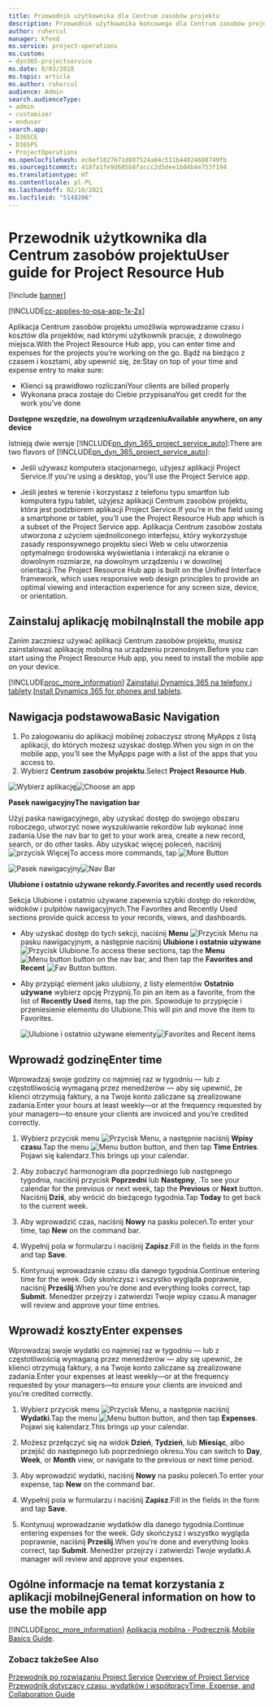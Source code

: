 ```yaml
---
title: Przewodnik użytkownika dla Centrum zasobów projektu
description: Przewodnik użytkownika końcowego dla Centrum zasobów projektu dla Project Service
author: ruhercul
manager: kfend
ms.service: project-operations
ms.custom:
- dyn365-projectservice
ms.date: 8/03/2018
ms.topic: article
ms.author: ruhercul
audience: Admin
search.audienceType:
- admin
- customizer
- enduser
search.app:
- D365CE
- D365PS
- ProjectOperations
ms.openlocfilehash: ec6ef1827b71d887524a04c511b44824688749fb
ms.sourcegitcommit: 418fa1fe9d605b8faccc2d5dee1b04b4e753f194
ms.translationtype: HT
ms.contentlocale: pl-PL
ms.lasthandoff: 02/10/2021
ms.locfileid: "5148206"
---
```

# <a name="user-guide-for-project-resource-hub"></a><span data-ttu-id="8feb1-103">Przewodnik użytkownika dla Centrum zasobów projektu</span><span class="sxs-lookup"><span data-stu-id="8feb1-103">User guide for Project Resource Hub</span></span>

[!include [banner](../includes/psa-now-project-operations.md)]

[!INCLUDE[cc-applies-to-psa-app-1x-2x](../includes/cc-applies-to-psa-app-1x-2x.md)]

<span data-ttu-id="8feb1-104">Aplikacja Centrum zasobów projektu umożliwia wprowadzanie czasu i kosztów dla projektów, nad którymi użytkownik pracuje, z dowolnego miejsca.</span><span class="sxs-lookup"><span data-stu-id="8feb1-104">With the Project Resource Hub app, you can enter time and expenses for the projects you’re working on the go.</span></span> <span data-ttu-id="8feb1-105">Bądź na bieżąco z czasem i kosztami, aby upewnić się, że:</span><span class="sxs-lookup"><span data-stu-id="8feb1-105">Stay on top of your time and expense entry to make sure:</span></span>

- <span data-ttu-id="8feb1-106">Klienci są prawidłowo rozliczani</span><span class="sxs-lookup"><span data-stu-id="8feb1-106">Your clients are billed properly</span></span>
- <span data-ttu-id="8feb1-107">Wykonana praca zostaje do Ciebie przypisana</span><span class="sxs-lookup"><span data-stu-id="8feb1-107">You get credit for the work you’ve done</span></span>

<span data-ttu-id="8feb1-108">**Dostępne wszędzie, na dowolnym urządzeniu**</span><span class="sxs-lookup"><span data-stu-id="8feb1-108">**Available anywhere, on any device**</span></span>

<span data-ttu-id="8feb1-109">Istnieją dwie wersje [!INCLUDE[pn_dyn_365_project_service_auto](../includes/pn-dyn-365-project-service-auto.md)]:</span><span class="sxs-lookup"><span data-stu-id="8feb1-109">There are two flavors of [!INCLUDE[pn_dyn_365_project_service_auto](../includes/pn-dyn-365-project-service-auto.md)]:</span></span> 

- <span data-ttu-id="8feb1-110">Jeśli używasz komputera stacjonarnego, użyjesz aplikacji Project Service.</span><span class="sxs-lookup"><span data-stu-id="8feb1-110">If you're using a desktop, you'll use the Project Service app.</span></span> 

- <span data-ttu-id="8feb1-111">Jeśli jesteś w terenie i korzystasz z telefonu typu smartfon lub komputera typu tablet, użyjesz aplikacji Centrum zasobów projektu, która jest podzbiorem aplikacji Project Service.</span><span class="sxs-lookup"><span data-stu-id="8feb1-111">If you’re in the field using a smartphone or tablet, you’ll use the Project Resource Hub app which is a subset of the Project Service  app.</span></span> <span data-ttu-id="8feb1-112">Aplikacja Centrum zasobów została utworzona z użyciem ujednoliconego interfejsu, który wykorzystuje zasady responsywnego projektu sieci Web w celu utworzenia optymalnego środowiska wyświetlania i interakcji na ekranie o dowolnym rozmiarze, na dowolnym urządzeniu i w dowolnej orientacji.</span><span class="sxs-lookup"><span data-stu-id="8feb1-112">The Project Resource Hub app is built on the Unified Interface framework, which uses responsive web design principles to provide an optimal viewing and interaction experience for any screen size, device, or orientation.</span></span> 


## <a name="install-the-mobile-app"></a><span data-ttu-id="8feb1-113">Zainstaluj aplikację mobilną</span><span class="sxs-lookup"><span data-stu-id="8feb1-113">Install the mobile app</span></span>
<span data-ttu-id="8feb1-114">Zanim zaczniesz używać aplikacji Centrum zasobów projektu, musisz zainstalować aplikację mobilną na urządzeniu przenośnym.</span><span class="sxs-lookup"><span data-stu-id="8feb1-114">Before you can start using the Project Resource Hub app, you need to install the mobile app on your device.</span></span> 

[!INCLUDE[proc_more_information](../includes/proc-more-information.md)] <span data-ttu-id="8feb1-115">[Zainstaluj Dynamics 365 na telefony i tablety](https://docs.microsoft.com/dynamics365/mobile-app/install-dynamics-365-for-phones-and-tablets).</span><span class="sxs-lookup"><span data-stu-id="8feb1-115">[Install Dynamics 365 for phones and tablets](https://docs.microsoft.com/dynamics365/mobile-app/install-dynamics-365-for-phones-and-tablets).</span></span>

## <a name="basic-navigation"></a><span data-ttu-id="8feb1-116">Nawigacja podstawowa</span><span class="sxs-lookup"><span data-stu-id="8feb1-116">Basic Navigation</span></span>
1.  <span data-ttu-id="8feb1-117">Po zalogowaniu do aplikacji mobilnej zobaczysz stronę MyApps z listą aplikacji, do których możesz uzyskać dostęp.</span><span class="sxs-lookup"><span data-stu-id="8feb1-117">When you sign in on the mobile app, you’ll see the MyApps page with a list of the apps that you access to.</span></span> 
2.  <span data-ttu-id="8feb1-118">Wybierz **Centrum zasobów projektu**.</span><span class="sxs-lookup"><span data-stu-id="8feb1-118">Select **Project Resource Hub**.</span></span>

<span data-ttu-id="8feb1-119">![Wybierz aplikację](media/chooseApp_1.png "Wybierz aplikację")</span><span class="sxs-lookup"><span data-stu-id="8feb1-119">![Choose an app](media/chooseApp_1.png "Choose an app")</span></span>

<span data-ttu-id="8feb1-120">**Pasek nawigacyjny**</span><span class="sxs-lookup"><span data-stu-id="8feb1-120">**The navigation bar**</span></span>

<span data-ttu-id="8feb1-121">Użyj paska nawigacyjnego, aby uzyskać dostęp do swojego obszaru roboczego, utworzyć nowe wyszukiwanie rekordów lub wykonać inne zadania.</span><span class="sxs-lookup"><span data-stu-id="8feb1-121">Use the nav bar to get to your work area, create a new record, search, or do other tasks.</span></span> <span data-ttu-id="8feb1-122">Aby uzyskać więcej poleceń, naciśnij ![przycisk Więcej](media/MoreButton.png "Przycisk Więcej")</span><span class="sxs-lookup"><span data-stu-id="8feb1-122">To access more commands, tap ![More Button](media/MoreButton.png "More Button")</span></span>

<span data-ttu-id="8feb1-123">![Pasek nawigacyjny](media/NavBar_2.png "Pasek nawigacyjny")</span><span class="sxs-lookup"><span data-stu-id="8feb1-123">![Nav Bar](media/NavBar_2.png "Nav Bar")</span></span>

<span data-ttu-id="8feb1-124">**Ulubione i ostatnio używane rekordy.**</span><span class="sxs-lookup"><span data-stu-id="8feb1-124">**Favorites and recently used records**</span></span>

<span data-ttu-id="8feb1-125">Sekcja Ulubione i ostatnio używane zapewnia szybki dostęp do rekordów, widoków i pulpitów nawigacyjnych.</span><span class="sxs-lookup"><span data-stu-id="8feb1-125">The Favorites and Recently Used sections provide quick access to your records, views, and dashboards.</span></span> 

- <span data-ttu-id="8feb1-126">Aby uzyskać dostęp do tych sekcji, naciśnij **Menu** ![Przycisk Menu](media/MenuButton.png "Przycisk Menu") na pasku nawigacyjnym, a następnie naciśnij **Ulubione i ostatnio używane** ![Przycisk Ulubione](media/FavButton.png "Przycisk Ulubione").</span><span class="sxs-lookup"><span data-stu-id="8feb1-126">To access these sections, tap the **Menu** ![Menu button](media/MenuButton.png "Menu button") button on the nav bar, and then tap the **Favorites and Recent** ![Fav Button](media/FavButton.png "Fav Button") button.</span></span>

- <span data-ttu-id="8feb1-127">Aby przypiąć element jako ulubiony, z listy elementów **Ostatnio używane** wybierz opcję Przypnij.</span><span class="sxs-lookup"><span data-stu-id="8feb1-127">To pin an item as a favorite, from the list of **Recently Used** items, tap the pin.</span></span> <span data-ttu-id="8feb1-128">Spowoduje to przypięcie i przeniesienie elementu do Ulubione.</span><span class="sxs-lookup"><span data-stu-id="8feb1-128">This will pin and move the item to Favorites.</span></span>

  <span data-ttu-id="8feb1-129">![Ulubione i ostatnio używane elementy](media/Favs_3.png "Ulubione i ostatnio używane elementy")</span><span class="sxs-lookup"><span data-stu-id="8feb1-129">![Favorites and Recent items](media/Favs_3.png "Favorites and Recent items")</span></span>
 
## <a name="enter-time"></a><span data-ttu-id="8feb1-130">Wprowadź godzinę</span><span class="sxs-lookup"><span data-stu-id="8feb1-130">Enter time</span></span>
<span data-ttu-id="8feb1-131">Wprowadzaj swoje godziny co najmniej raz w tygodniu — lub z częstotliwością wymaganą przez menedżerów — aby się upewnić, że klienci otrzymują faktury, a na Twoje konto zaliczane są zrealizowane zadania.</span><span class="sxs-lookup"><span data-stu-id="8feb1-131">Enter your hours at least weekly—or at the frequency requested by your managers—to ensure your clients are invoiced and you’re credited correctly.</span></span>

1. <span data-ttu-id="8feb1-132">Wybierz przycisk menu ![Przycisk Menu](media/MenuButton.png "Przycisk Menu"), a następnie naciśnij **Wpisy czasu**.</span><span class="sxs-lookup"><span data-stu-id="8feb1-132">Tap the menu ![Menu button](media/MenuButton.png "Menu button") button, and then tap **Time Entries**.</span></span> <span data-ttu-id="8feb1-133">Pojawi się kalendarz.</span><span class="sxs-lookup"><span data-stu-id="8feb1-133">This brings up your calendar.</span></span>

2. <span data-ttu-id="8feb1-134">Aby zobaczyć harmonogram dla poprzedniego lub następnego tygodnia, naciśnij przycisk **Poprzedni** lub **Następny**, .</span><span class="sxs-lookup"><span data-stu-id="8feb1-134">To see your calendar for the previous or next week, tap the **Previous** or **Next** button.</span></span> <span data-ttu-id="8feb1-135">Naciśnij **Dziś**, aby wrócić do bieżącego tygodnia.</span><span class="sxs-lookup"><span data-stu-id="8feb1-135">Tap **Today** to get back to the current week.</span></span>

3. <span data-ttu-id="8feb1-136">Aby wprowadzić czas, naciśnij **Nowy** na pasku poleceń.</span><span class="sxs-lookup"><span data-stu-id="8feb1-136">To enter your time, tap **New** on the command bar.</span></span> 

4. <span data-ttu-id="8feb1-137">Wypełnij pola w formularzu i naciśnij **Zapisz**.</span><span class="sxs-lookup"><span data-stu-id="8feb1-137">Fill in the fields in the form and tap **Save**.</span></span>

5. <span data-ttu-id="8feb1-138">Kontynuuj wprowadzanie czasu dla danego tygodnia.</span><span class="sxs-lookup"><span data-stu-id="8feb1-138">Continue entering time for the week.</span></span> <span data-ttu-id="8feb1-139">Gdy skończysz i wszystko wygląda poprawnie, naciśnij **Prześlij**.</span><span class="sxs-lookup"><span data-stu-id="8feb1-139">When you’re done and everything looks correct, tap **Submit**.</span></span> <span data-ttu-id="8feb1-140">Menedżer przejrzy i zatwierdzi Twoje wpisy czasu.</span><span class="sxs-lookup"><span data-stu-id="8feb1-140">A manager will review and approve your time entries.</span></span>

## <a name="enter-expenses"></a><span data-ttu-id="8feb1-141">Wprowadź koszty</span><span class="sxs-lookup"><span data-stu-id="8feb1-141">Enter expenses</span></span> 
<span data-ttu-id="8feb1-142">Wprowadzaj swoje wydatki co najmniej raz w tygodniu — lub z częstotliwością wymaganą przez menedżerów — aby się upewnić, że klienci otrzymują faktury, a na Twoje konto zaliczane są zrealizowane zadania.</span><span class="sxs-lookup"><span data-stu-id="8feb1-142">Enter your expenses at least weekly—or at the frequency requested by your managers—to ensure your clients are invoiced and you’re credited correctly.</span></span>

1. <span data-ttu-id="8feb1-143">Wybierz przycisk menu ![Przycisk Menu](media/MenuButton.png "Przycisk Menu"), a następnie naciśnij **Wydatki**.</span><span class="sxs-lookup"><span data-stu-id="8feb1-143">Tap the menu ![Menu button](media/MenuButton.png "Menu button") button, and then tap **Expenses**.</span></span> <span data-ttu-id="8feb1-144">Pojawi się kalendarz.</span><span class="sxs-lookup"><span data-stu-id="8feb1-144">This brings up your calendar.</span></span>

2. <span data-ttu-id="8feb1-145">Możesz przełączyć się na widok **Dzień**, **Tydzień**, lub **Miesiąc**, albo przejść do następnego lub poprzedniego okresu.</span><span class="sxs-lookup"><span data-stu-id="8feb1-145">You can switch to **Day**, **Week**, or **Month** view, or navigate to the previous or next time period.</span></span> 

3. <span data-ttu-id="8feb1-146">Aby wprowadzić wydatki, naciśnij **Nowy** na pasku poleceń.</span><span class="sxs-lookup"><span data-stu-id="8feb1-146">To enter your expense, tap **New** on the command bar.</span></span> 

4. <span data-ttu-id="8feb1-147">Wypełnij pola w formularzu i naciśnij **Zapisz**.</span><span class="sxs-lookup"><span data-stu-id="8feb1-147">Fill in the fields in the form and tap **Save**.</span></span>

5. <span data-ttu-id="8feb1-148">Kontynuuj wprowadzanie wydatków dla danego tygodnia.</span><span class="sxs-lookup"><span data-stu-id="8feb1-148">Continue entering expenses for the week.</span></span> <span data-ttu-id="8feb1-149">Gdy skończysz i wszystko wygląda poprawnie, naciśnij **Prześlij**.</span><span class="sxs-lookup"><span data-stu-id="8feb1-149">When you’re done and everything looks correct, tap **Submit**.</span></span> <span data-ttu-id="8feb1-150">Menedżer przejrzy i zatwierdzi Twoje wydatki.</span><span class="sxs-lookup"><span data-stu-id="8feb1-150">A manager will review and approve your expenses.</span></span>

## <a name="general-information-on-how-to-use-the-mobile-app"></a><span data-ttu-id="8feb1-151">Ogólne informacje na temat korzystania z aplikacji mobilnej</span><span class="sxs-lookup"><span data-stu-id="8feb1-151">General information on how to use the mobile app</span></span> 
[!INCLUDE[proc_more_information](../includes/proc-more-information.md)] <span data-ttu-id="8feb1-152">[Aplikacja mobilna - Podręcznik](https://docs.microsoft.com/dynamics365/mobile-app/dynamics-365-phones-tablets-users-guide).</span><span class="sxs-lookup"><span data-stu-id="8feb1-152">[Mobile Basics Guide](https://docs.microsoft.com/dynamics365/mobile-app/dynamics-365-phones-tablets-users-guide).</span></span>

### <a name="see-also"></a><span data-ttu-id="8feb1-153">Zobacz także</span><span class="sxs-lookup"><span data-stu-id="8feb1-153">See Also</span></span>  
 <span data-ttu-id="8feb1-154">[Przewodnik po rozwiązaniu Project Service](../psa/overview.md) </span><span class="sxs-lookup"><span data-stu-id="8feb1-154">[Overview of Project Service](../psa/overview.md) </span></span>  
 [<span data-ttu-id="8feb1-155">Przewodnik dotyczący czasu, wydatków i współpracy</span><span class="sxs-lookup"><span data-stu-id="8feb1-155">Time, Expense, and Collaboration Guide</span></span>](../psa/time-expense-collaboration-guide.md)   
 
